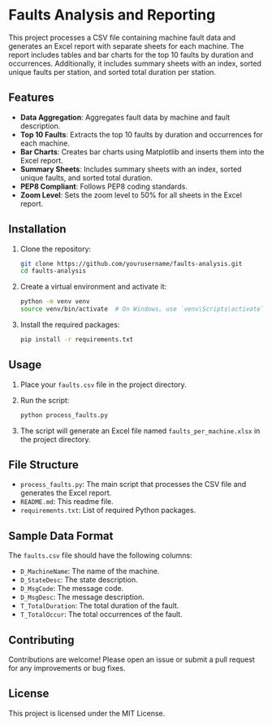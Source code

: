 # Faults Analysis and Reporting

This project processes a CSV file containing machine fault data and generates an Excel report with separate sheets for each machine. The report includes tables and bar charts for the top 10 faults by duration and occurrences. Additionally, it includes summary sheets with an index, sorted unique faults per station, and sorted total duration per station.

## Features

- **Data Aggregation**: Aggregates fault data by machine and fault description.
- **Top 10 Faults**: Extracts the top 10 faults by duration and occurrences for each machine.
- **Bar Charts**: Creates bar charts using Matplotlib and inserts them into the Excel report.
- **Summary Sheets**: Includes summary sheets with an index, sorted unique faults, and sorted total duration.
- **PEP8 Compliant**: Follows PEP8 coding standards.
- **Zoom Level**: Sets the zoom level to 50% for all sheets in the Excel report.

## Installation

1. Clone the repository:

    ```sh
    git clone https://github.com/yourusername/faults-analysis.git
    cd faults-analysis
    ```

2. Create a virtual environment and activate it:

    ```sh
    python -m venv venv
    source venv/bin/activate  # On Windows, use `venv\Scripts\activate`
    ```

3. Install the required packages:

    ```sh
    pip install -r requirements.txt
    ```

## Usage

1. Place your `faults.csv` file in the project directory.

2. Run the script:

    ```sh
    python process_faults.py
    ```

3. The script will generate an Excel file named `faults_per_machine.xlsx` in the project directory.

## File Structure

- `process_faults.py`: The main script that processes the CSV file and generates the Excel report.
- `README.md`: This readme file.
- `requirements.txt`: List of required Python packages.

## Sample Data Format

The `faults.csv` file should have the following columns:

- `D_MachineName`: The name of the machine.
- `D_StateDesc`: The state description.
- `D_MsgCode`: The message code.
- `D_MsgDesc`: The message description.
- `T_TotalDuration`: The total duration of the fault.
- `T_TotalOccur`: The total occurrences of the fault.

## Contributing

Contributions are welcome! Please open an issue or submit a pull request for any improvements or bug fixes.

## License

This project is licensed under the MIT License.
